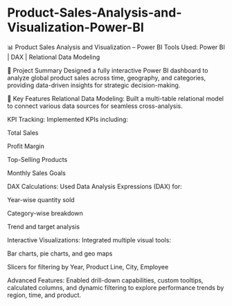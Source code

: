 # Product-Sales-Analysis-and-Visualization-Power-BI


📊 Product Sales Analysis and Visualization – Power BI
Tools Used: Power BI | DAX | Relational Data Modeling

📌 Project Summary
Designed a fully interactive Power BI dashboard to analyze global product sales across time, geography, and categories, providing data-driven insights for strategic decision-making.

🧩 Key Features
Relational Data Modeling:
Built a multi-table relational model to connect various data sources for seamless cross-analysis.

KPI Tracking:
Implemented KPIs including:

Total Sales

Profit Margin

Top-Selling Products

Monthly Sales Goals

DAX Calculations:
Used Data Analysis Expressions (DAX) for:

Year-wise quantity sold

Category-wise breakdown

Trend and target analysis

Interactive Visualizations:
Integrated multiple visual tools:

Bar charts, pie charts, and geo maps

Slicers for filtering by Year, Product Line, City, Employee

Advanced Features:
Enabled drill-down capabilities, custom tooltips, calculated columns, and dynamic filtering to explore performance trends by region, time, and product.

